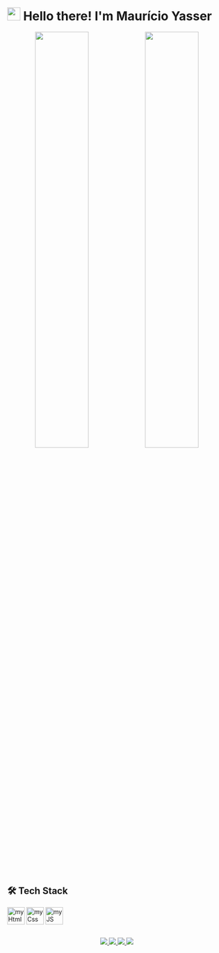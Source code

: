 <h1><img width="30px" src="https://c.tenor.com/SNL9_xhZl9oAAAAi/waving-hand-joypixels.gif"/> Hello there! I'm Maurício Yasser</h1>

<!--
**mauricioyasser/mauricioyasser** is a ✨ _special_ ✨ repository because its `README.md` (this file) appears on your GitHub profile.

Here are some ideas to get you started:

- 🔭 I’m currently working on ...
- 🌱 I’m currently learning ...
- 👯 I’m looking to collaborate on ...
- 🤔 I’m looking for help with ...
- 💬 Ask me about ...
- 📫 How to reach me: ...
- 😄 Pronouns: ...
- ⚡ Fun fact: ...
-->

<div id="githubStatus" align="center">
  <img heigth="180em" width="49.5%" src="https://github-readme-stats.vercel.app/api?username=mauricioyasser&show_icons=true&theme=dark"/>
  <img heigth="180em" width="49.5%" src="https://github-readme-stats.vercel.app/api/top-langs/?username=mauricioyasser&layout=compact&theme=dark"/>
</div>

<h2>🛠️ Tech Stack</h2>

<div id="techStack">
  <img heigth="30px" width="40px" align="center" alt="myHtml" src="https://cdn.jsdelivr.net/gh/devicons/devicon/icons/html5/html5-plain-wordmark.svg"/>
  <img heigth="30px" width="40px" align="center" alt="myCss" src="https://cdn.jsdelivr.net/gh/devicons/devicon/icons/css3/css3-plain-wordmark.svg"/>
  <img heigth="30px" width="40px" align="center" alt="myJS" src="https://cdn.jsdelivr.net/gh/devicons/devicon/icons/javascript/javascript-plain.svg"/>
</div>

##

<div id="socialMedias" align="center">
  <a href="https://www.instagram.com/mauricioyazzr/" target="_blank" rel="noopener noreferrer">
    <img src="https://img.shields.io/badge/Instagram-E4405F?style=for-the-badge&logo=instagram&logoColor=white" target="_blank" rel="noopener noreferrer"/>
  </a>
  <a href="https://www.linkedin.com/in/mauricioyasser/" target="_blank" rel="noopener noreferrer">
    <img src="https://img.shields.io/badge/LinkedIn-0077B5?style=for-the-badge&logo=linkedin&logoColor=white" target="_blank" rel="noopener noreferrer"/>
  </a>
  <a href="mailto:mauricio.y@outlook.com" target="_blank" rel="noopener noreferrer">
    <img src="https://img.shields.io/badge/Microsoft_Outlook-0078D4?style=for-the-badge&logo=microsoft-outlook&logoColor=white" target="_blank" rel="noopener noreferrer"/>
  </a>
  <a href="https://open.spotify.com/user/12163745139?si=f5ca5ea922894edf" target="_blank" rel="noopener noreferrer">
    <img src="https://img.shields.io/badge/Spotify-1ED760?&style=for-the-badge&logo=spotify&logoColor=white" target="_blank" rel="noopener noreferrer"/>
  </a>
</div>
